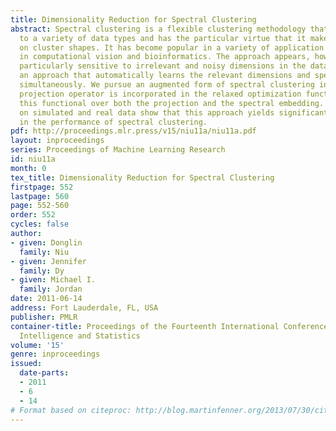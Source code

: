 ```yaml
---
title: Dimensionality Reduction for Spectral Clustering
abstract: Spectral clustering is a flexible clustering methodology that is applicable
  to a variety of data types and has the particular virtue that it makes few assumptions
  on cluster shapes. It has become popular in a variety of application areas, particularly
  in computational vision and bioinformatics. The approach appears, however, to be
  particularly sensitive to irrelevant and noisy dimensions in the data. We thus introduce
  an approach that automatically learns the relevant dimensions and spectral clustering
  simultaneously. We pursue an augmented form of spectral clustering in which an explicit
  projection operator is incorporated in the relaxed optimization functional. We optimize
  this functional over both the projection and the spectral embedding. Experiments
  on simulated and real data show that this approach yields significant improvements
  in the performance of spectral clustering.
pdf: http://proceedings.mlr.press/v15/niu11a/niu11a.pdf
layout: inproceedings
series: Proceedings of Machine Learning Research
id: niu11a
month: 0
tex_title: Dimensionality Reduction for Spectral Clustering
firstpage: 552
lastpage: 560
page: 552-560
order: 552
cycles: false
author:
- given: Donglin
  family: Niu
- given: Jennifer
  family: Dy
- given: Michael I.
  family: Jordan
date: 2011-06-14
address: Fort Lauderdale, FL, USA
publisher: PMLR
container-title: Proceedings of the Fourteenth International Conference on Artificial
  Intelligence and Statistics
volume: '15'
genre: inproceedings
issued:
  date-parts:
  - 2011
  - 6
  - 14
# Format based on citeproc: http://blog.martinfenner.org/2013/07/30/citeproc-yaml-for-bibliographies/
---
```

